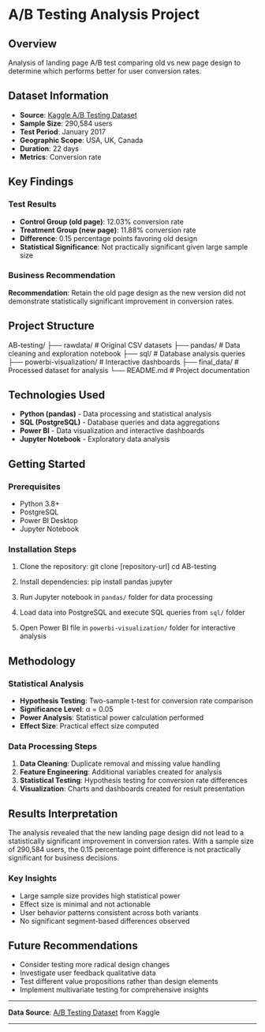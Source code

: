 # A/B Testing Analysis Project

## Overview
Analysis of landing page A/B test comparing old vs new page design to determine which performs better for user conversion rates.

## Dataset Information

- **Source**: [Kaggle A/B Testing Dataset](https://www.kaggle.com/datasets/ttrngquangminh/ab-testing-dataset)
- **Sample Size**: 290,584 users
- **Test Period**: January 2017
- **Geographic Scope**: USA, UK, Canada  
- **Duration**: 22 days
- **Metrics**: Conversion rate

## Key Findings

### Test Results
- **Control Group (old page)**: 12.03% conversion rate
- **Treatment Group (new page)**: 11.88% conversion rate
- **Difference**: 0.15 percentage points favoring old design
- **Statistical Significance**: Not practically significant given large sample size

### Business Recommendation
**Recommendation**: Retain the old page design as the new version did not demonstrate statistically significant improvement in conversion rates.

## Project Structure

AB-testing/
├── rawdata/ # Original CSV datasets
├── pandas/ # Data cleaning and exploration notebook
├── sql/ # Database analysis queries
├── powerbi-visualization/ # Interactive dashboards
├── final_data/ # Processed dataset for analysis
└── README.md # Project documentation

## Technologies Used

- **Python (pandas)** - Data processing and statistical analysis
- **SQL (PostgreSQL)** - Database queries and data aggregations
- **Power BI** - Data visualization and interactive dashboards
- **Jupyter Notebook** - Exploratory data analysis

## Getting Started

### Prerequisites
- Python 3.8+
- PostgreSQL
- Power BI Desktop
- Jupyter Notebook

### Installation Steps
1. Clone the repository:
git clone [repository-url]
cd AB-testing

2. Install dependencies:
pip install pandas jupyter

3. Run Jupyter notebook in `pandas/` folder for data processing

4. Load data into PostgreSQL and execute SQL queries from `sql/` folder

5. Open Power BI file in `powerbi-visualization/` folder for interactive analysis

## Methodology

### Statistical Analysis
- **Hypothesis Testing**: Two-sample t-test for conversion rate comparison
- **Significance Level**: α = 0.05
- **Power Analysis**: Statistical power calculation performed
- **Effect Size**: Practical effect size computed

### Data Processing Steps
1. **Data Cleaning**: Duplicate removal and missing value handling
2. **Feature Engineering**: Additional variables created for analysis
3. **Statistical Testing**: Hypothesis testing for conversion rate differences
4. **Visualization**: Charts and dashboards created for result presentation

## Results Interpretation

The analysis revealed that the new landing page design did not lead to a statistically significant improvement in conversion rates. With a sample size of 290,584 users, the 0.15 percentage point difference is not practically significant for business decisions.

### Key Insights
- Large sample size provides high statistical power
- Effect size is minimal and not actionable
- User behavior patterns consistent across both variants
- No significant segment-based differences observed

## Future Recommendations

- Consider testing more radical design changes
- Investigate user feedback qualitative data
- Test different value propositions rather than design elements
- Implement multivariate testing for comprehensive insights

---

**Data Source**: [A/B Testing Dataset](https://www.kaggle.com/datasets/ttrngquangminh/ab-testing-dataset) from Kaggle

---
